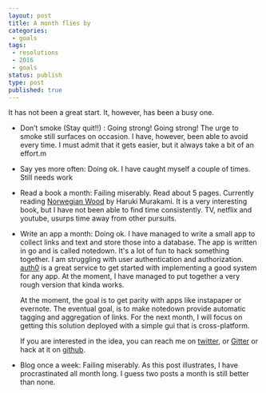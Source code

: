 ```yaml
---
layout: post
title: A month flies by
categories: 
 - goals
tags:
 - resolutions
 - 2016
 - goals
status: publish
type: post
published: true
---
```

It has not been a great start. It, however, has been a busy one. 

 - Don’t smoke (Stay quit!!) : Going strong!
   Going strong! The urge to smoke still surfaces on occasion. I have, however, been able to avoid every time. I must admit that it gets easier, but it always take a bit of an effort.m
   
 - Say yes more often: Doing ok. 
   I have caught myself a couple of times. Still needs work

 - Read a book a month: Failing miserably.
   Read about 5 pages. Currently reading [Norwegian Wood][1] by Haruki Murakami. It is a very interesting book, but I have not been able to find time consistently. TV, netflix and youtube, usurps time away from other pursuits. 
   
 - Write an app a month: Doing ok.
   I have managed to write a small app to collect links and text and store those into a database. The app is written in go and is called notedown. It's a lot of fun to hack something together. I am struggling with user authentication and authorization. [auth0][2] is a great service to get started with implementing a good system for any app. At the moment, I have managed to put together a very rough version that kinda works. 

   At the moment, the goal is to get parity with apps like instapaper or evernote. The eventual goal, is to make notedown provide automatic tagging and aggregation of links. For the next month, I will focus on getting this solution deployed with a simple gui that is cross-platform.

   If you are interested in the idea, you can reach me on [twitter][3], or [Gitter][5] or hack at it on [github][4].

 - Blog once a week: Failing miserably.
   As this post illustrates, I have procrastinated all month long. I guess two posts a month is still better than none. 


[1]: http://amzn.to/1PI7fTC
[2]: https://auth0.com/
[3]: http://twitter.com/shiva
[4]: https://github.com/shiva/notedown
[5]: https://gitter.im/shiva/notedown?utm_source=badge&utm_medium=badge&utm_campaign=pr-badge




